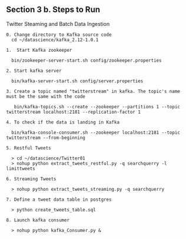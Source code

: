 ## Section 3 b. Steps to Run

  Twitter Steaming and Batch Data Ingestion

    0. Change directory to Kafka source code
      cd ~/datascience/kafka_2.12-1.0.1

    1.  Start Kafka zookeeper

      bin/zookeeper-server-start.sh config/zookeeper.properties

    2. Start kafka server

      bin/kafka-server-start.sh config/server.properties

    3. Create a topic named "twitterstream" in kafka. The topic's name must be the same with the code
       
       bin/kafka-topics.sh --create --zookeeper --partitions 1 --topic twitterstream localhost:2181 --replication-factor 1

    4. To check if the data is landing in Kafka

      bin/kafka-console-consumer.sh --zookeeper localhost:2181 --topic twitterstream --from-beginning

    5. Restful Tweets

      > cd ~/datascience/Twitter01
      > nohup python extract_tweets_restful.py -q searchquerry -l limittweets

    6. Streaming Tweets

      > nohup python extract_tweets_streaming.py -q searchquerry

    7. Define a tweet data table in postgres

      > python create_tweets_table.sql

    8. Launch kafka consumer

      > nohup python kafka_Consumer.py &
